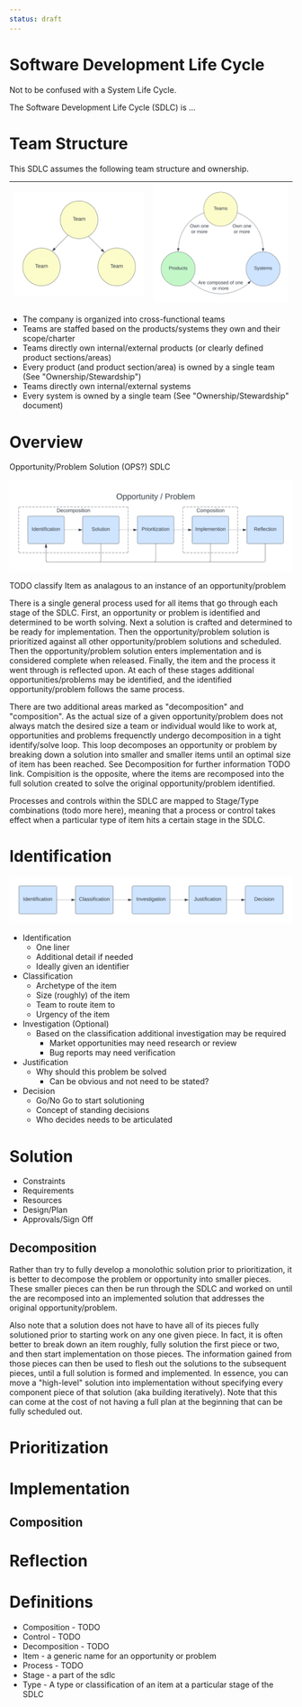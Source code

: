 ```yaml
---
status: draft
---
```

# Software Development Life Cycle
Not to be confused with a System Life Cycle.

The Software Development Life Cycle (SDLC) is ...

# Team Structure
This SDLC assumes the following team structure and ownership.

| <img alt="Team Structure" src="./img/team-structure.png" style="max-height:260px" /> | <img alt="Team Product System" src="./img/product-system-team.png" style="max-height:300px" /> |
| --- | --- |

* The company is organized into cross-functional teams
* Teams are staffed based on the products/systems they own and their scope/charter
* Teams directly own internal/external products (or clearly defined product sections/areas)
* Every product (and product section/area) is owned by a single team (See "Ownership/Stewardship")
* Teams directly own internal/external systems
* Every system is owned by a single team (See "Ownership/Stewardship" document)

# Overview
Opportunity/Problem Solution (OPS?) SDLC

<img alt="SDLC" src="./img/overview.png" style="max-height:300px" />

TODO classify Item as analagous to an instance of an opportunity/problem

There is a single general process used for all items that go through each stage of the SDLC. First, an opportunity or problem is identified and determined to be worth solving. Next a solution is crafted and determined to be ready for implementation. Then the opportunity/problem solution is prioritized against all other opportunity/problem solutions and scheduled. Then the opportunity/problem solution enters implementation and is considered complete when released. Finally, the item and the process it went through is reflected upon. At each of these stages additional opportunities/problems may be identified, and the identified opportunity/problem follows the same process.

There are two additional areas marked as "decomposition" and "composition". As the actual size of a given opportunity/problem does not always match the desired size a team or individual would like to work at, opportunities and problems frequenctly undergo decomposition in a tight identify/solve loop. This loop decomposes an opportunity or problem by breaking down a solution into smaller and smaller items until an optimal size of item has been reached. See Decomposition for further information TODO link. Compisition is the opposite, where the items are recomposed into the full solution created to solve the original opportunity/problem identified.

Processes and controls within the SDLC are mapped to Stage/Type combinations (todo more here), meaning that a process or control takes effect when a particular type of item hits a certain stage in the SDLC.

# Identification

<img alt="Identification" src="./img/identification.png" style="max-height:300px" />

* Identification
    * One liner
    * Additional detail if needed
    * Ideally given an identifier
* Classification
    * Archetype of the item
    * Size (roughly) of the item
    * Team to route item to
    * Urgency of the item
* Investigation (Optional)
    * Based on the classification additional investigation may be required
        * Market opportunities may need research or review
        * Bug reports may need verification
* Justification
    * Why should this problem be solved
        * Can be obvious and not need to be stated?
* Decision
    * Go/No Go to start solutioning
    * Concept of standing decisions
    * Who decides needs to be articulated

# Solution

* Constraints
* Requirements
* Resources
* Design/Plan
* Approvals/Sign Off

## Decomposition
Rather than try to fully develop a monolothic solution prior to prioritization, it is better to decompose the problem or opportunity into smaller pieces. These smaller pieces can then be run through the SDLC and worked on until the are recomposed into an implemented solution that addresses the original opportunity/problem.

Also note that a solution does not have to have all of its pieces fully solutioned prior to starting work on any one given piece. In fact, it is often better to break down an item roughly, fully solution the first piece or two, and then start implementation on those pieces. The information gained from those pieces can then be used to flesh out the solutions to the subsequent pieces, until a full solution is formed and implemented. In essence, you can move a "high-level" solution into implementation without specifying every component piece of that solution (aka building iteratively). Note that this can come at the cost of not having a full plan at the beginning that can be fully scheduled out.

# Prioritization

# Implementation

## Composition

# Reflection


# Definitions
* Composition - TODO
* Control - TODO
* Decomposition - TODO
* Item - a generic name for an opportunity or problem
* Process - TODO
* Stage - a part of the sdlc
* Type - A type or classification of an item at a particular stage of the SDLC

